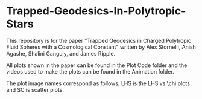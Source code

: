 # Trapped-Geodesics-In-Polytropic-Stars
This repository is for the paper "Trapped Geodesics in Charged Polytropic Fluid Spheres with a Cosmological Constant" written by Alex Stornelli, Anish Agashe, Shalini Ganguly, and James Ripple.

All plots shown in the paper can be found in the Plot Code folder and the videos used to make the plots can be found in the Animation folder.

The plot image names correspond as follows, LHS is the LHS vs \chi plots and SC is scatter plots.
